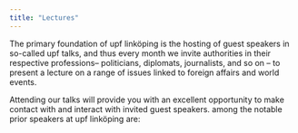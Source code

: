 ```yaml
---
title: "Lectures"
---
```

The primary foundation of upf linköping is the hosting of guest speakers in so-called upf talks, and thus every month we invite authorities in their respective professions– politicians, diplomats, journalists, and so on – to present a lecture on a range of issues linked to foreign affairs and world events.

Attending our talks will provide you with an excellent opportunity to make contact with and interact with invited guest speakers. among the notable prior speakers at upf linköping are:
